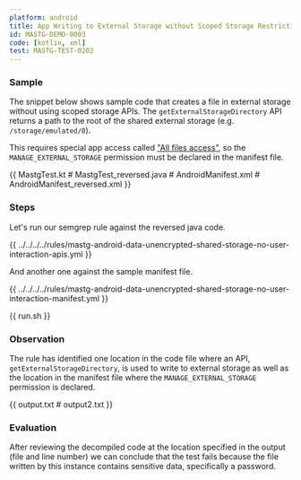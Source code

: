 ```yaml
---
platform: android
title: App Writing to External Storage without Scoped Storage Restrictions
id: MASTG-DEMO-0003
code: [kotlin, xml]
test: MASTG-TEST-0202
---
```


### Sample

The snippet below shows sample code that creates a file in external storage without using scoped storage APIs. The `getExternalStorageDirectory` API returns a path to the root of the shared external storage (e.g. `/storage/emulated/0`).

This requires special app access called ["All files access"](https://developer.android.com/preview/privacy/storage#all-files-access), so the `MANAGE_EXTERNAL_STORAGE` permission must be declared in the manifest file.

{{ MastgTest.kt # MastgTest_reversed.java # AndroidManifest.xml # AndroidManifest_reversed.xml }}

### Steps

Let's run our semgrep rule against the reversed java code.

{{ ../../../../rules/mastg-android-data-unencrypted-shared-storage-no-user-interaction-apis.yml }}

And another one against the sample manifest file.

{{ ../../../../rules/mastg-android-data-unencrypted-shared-storage-no-user-interaction-manifest.yml }}

{{ run.sh }}

### Observation

The rule has identified one location in the code file where an API, `getExternalStorageDirectory`, is used to write to external storage as well as the location in the manifest file where the `MANAGE_EXTERNAL_STORAGE` permission is declared.

{{ output.txt # output2.txt }}

### Evaluation

After reviewing the decompiled code at the location specified in the output (file and line number) we can conclude that the test fails because the file written by this instance contains sensitive data, specifically a password.
